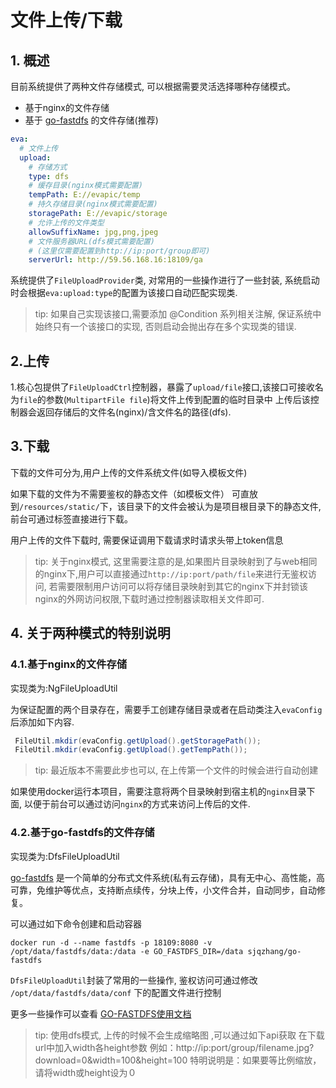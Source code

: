 # 文件上传/下载

## 1. 概述
目前系统提供了两种文件存储模式, 可以根据需要灵活选择哪种存储模式。
- 基于nginx的文件存储
- 基于 [go-fastdfs](https://github.com/sjqzhang/go-fastdfs) 的文件存储(推荐)

```yaml
eva:
  # 文件上传
  upload:
    # 存储方式
    type: dfs
    # 缓存目录(nginx模式需要配置)
    tempPath: E://evapic/temp
    # 持久存储目录(nginx模式需要配置)
    storagePath: E://evapic/storage
    # 允许上传的文件类型
    allowSuffixName: jpg,png,jpeg
    # 文件服务器URL(dfs模式需要配置)
    # (这里仅需要配置到http://ip:port/group即可)
    serverUrl: http://59.56.168.16:18109/ga
```

系统提供了`FileUploadProvider`类, 对常用的一些操作进行了一些封装, 系统启动时会根据`eva:upload:type`的配置为该接口自动匹配实现类.
>tip:
>如果自己实现该接口,需要添加 @Condition 系列相关注解, 保证系统中始终只有一个该接口的实现, 否则启动会抛出存在多个实现类的错误.

## 2.上传
1.核心包提供了`FileUploadCtrl`控制器，暴露了`upload/file`接口,该接口可接收名为`file`的参数(`MultipartFile file`)将文件上传到配置的临时目录中
上传后该控制器会返回存储后的文件名(nginx)/含文件名的路径(dfs).



## 3.下载
下载的文件可分为,用户上传的文件系统文件(如导入模板文件)

如果下载的文件为不需要鉴权的静态文件（如模板文件）
可直放到`/resources/static/`下，该目录下的文件会被认为是项目根目录下的静态文件,前台可通过标签直接进行下载。

用户上传的文件下载时, 需要保证调用下载请求时请求头带上token信息

>tip: 关于nginx模式, 这里需要注意的是,如果图片目录映射到了与web相同的nginx下,用户可以直接通过`http://ip:port/path/file`来进行无鉴权访问,
>若需要限制用户访问可以将存储目录映射到其它的nginx下并封锁该nginx的外网访问权限,下载时通过控制器读取相关文件即可.

## 4. 关于两种模式的特别说明
### 4.1.基于nginx的文件存储

实现类为:NgFileUploadUtil

为保证配置的两个目录存在，需要手工创建存储目录或者在启动类注入`evaConfig`后添加如下内容.

```java
 FileUtil.mkdir(evaConfig.getUpload().getStoragePath());
 FileUtil.mkdir(evaConfig.getUpload().getTempPath());
```
> tip: 最近版本不需要此步也可以, 在上传第一个文件的时候会进行自动创建

如果使用docker运行本项目，需要注意将两个目录映射到宿主机的`nginx`目录下面, 以便于前台可以通过访问`nginx`的方式来访问上传后的文件.


### 4.2.基于go-fastdfs的文件存储

实现类为:DfsFileUploadUtil

  [go-fastdfs](https://github.com/sjqzhang/go-fastdfs) 是一个简单的分布式文件系统(私有云存储)，具有无中心、高性能，高可靠，免维护等优点，支持断点续传，分块上传，小文件合并，自动同步，自动修复。

可以通过如下命令创建和启动容器
```shell script
docker run -d --name fastdfs -p 18109:8080 -v /opt/data/fastdfs/data:/data -e GO_FASTDFS_DIR=/data sjqzhang/go-fastdfs
```

`DfsFileUploadUtil`封装了常用的一些操作, 鉴权访问可通过修改  `/opt/data/fastdfs/data/conf` 下的配置文件进行控制

更多一些操作可以查看 [GO-FASTDFS使用文档](https://sjqzhang.github.io/go-fastdfs/#character)

>tip:
>使用dfs模式, 上传的时候不会生成缩略图 ,可以通过如下api获取
>在下载url中加入width各height参数
 例如：http://ip:port/group/filename.jpg?download=0&width=100&height=100
 特明说明是：如果要等比例缩放，请将width或height设为０